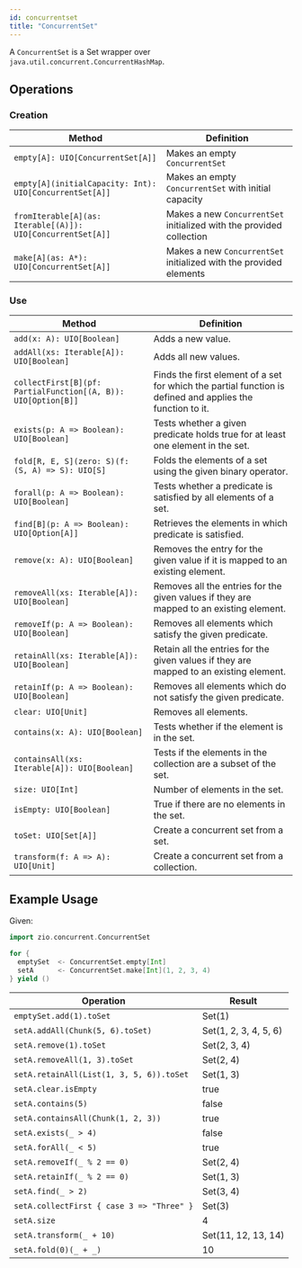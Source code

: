 ```yaml
---
id: concurrentset
title: "ConcurrentSet"
---
```


A `ConcurrentSet` is a Set wrapper over `java.util.concurrent.ConcurrentHashMap`.

## Operations

### Creation

| Method                                                      | Definition                                                           |
|-------------------------------------------------------------|----------------------------------------------------------------------|
| `empty[A]: UIO[ConcurrentSet[A]]`                           | Makes an empty `ConcurrentSet`                                       |
| `empty[A](initialCapacity: Int): UIO[ConcurrentSet[A]]`     | Makes an empty `ConcurrentSet` with ìnitial capacity                 |
| `fromIterable[A](as: Iterable[(A)]): UIO[ConcurrentSet[A]]` | Makes a new `ConcurrentSet` initialized with the provided collection |
| `make[A](as: A*): UIO[ConcurrentSet[A]]`                    | Makes a new `ConcurrentSet` initialized with the provided elements   |

### Use

| Method                                                        | Definition                                                                                                 |
|---------------------------------------------------------------|------------------------------------------------------------------------------------------------------------|
| `add(x: A): UIO[Boolean]`                                     | Adds a new value.                                                                                          |
| `addAll(xs: Iterable[A]): UIO[Boolean]`                       | Adds all new values.                                                                                       |
| `collectFirst[B](pf: PartialFunction[(A, B)): UIO[Option[B]]` | Finds the first element of a set for which the partial function is defined and applies the function to it. |
| `exists(p: A => Boolean): UIO[Boolean]`                       | Tests whether a given predicate holds true for at least one element in the set.                            |
| `fold[R, E, S](zero: S)(f: (S, A) => S): UIO[S]`              | Folds the elements of a set using the given binary operator.                                               |
| `forall(p: A => Boolean): UIO[Boolean]`                       | Tests whether a predicate is satisfied by all elements of a set.                                           |
| `find[B](p: A => Boolean): UIO[Option[A]]`                    | Retrieves the elements in which predicate is satisfied.                                                    |
| `remove(x: A): UIO[Boolean]`                                  | Removes the entry for the given value if it is mapped to an existing element.                              |
| `removeAll(xs: Iterable[A]): UIO[Boolean]`                    | Removes all the entries for the given values if they are mapped to an existing element.                    |
| `removeIf(p: A => Boolean): UIO[Boolean]`                     | Removes all elements which satisfy the given predicate.                                                    |
| `retainAll(xs: Iterable[A]): UIO[Boolean]`                    | Retain all the entries for the given values if they are mapped to an existing element.                     |
| `retainIf(p: A => Boolean): UIO[Boolean]`                     | Removes all elements which do not satisfy the given predicate.                                             |
| `clear: UIO[Unit]`                                            | Removes all elements.                                                                                      |
| `contains(x: A): UIO[Boolean]`                                | Tests whether if the element is in the set.                                                                |
| `containsAll(xs: Iterable[A]): UIO[Boolean]`                  | Tests if the elements in the collection are a subset of the set.                                           |
| `size: UIO[Int]`                                              | Number of elements in the set.                                                                             |
| `isEmpty: UIO[Boolean]`                                       | True if there are no elements in the set.                                                                  |
| `toSet: UIO[Set[A]]`                                          | Create a concurrent set from a set.                                                                        |
| `transform(f: A => A): UIO[Unit]`                             | Create a concurrent set from a collection.                                                                 |

## Example Usage

Given:

```scala mdoc:silent
import zio.concurrent.ConcurrentSet

for {
  emptySet  <- ConcurrentSet.empty[Int] 
  setA      <- ConcurrentSet.make[Int](1, 2, 3, 4)
} yield ()
```

| Operation                                 | Result                |
|-------------------------------------------|-----------------------|
| `emptySet.add(1).toSet`                   | Set(1)                |
| `setA.addAll(Chunk(5, 6).toSet)`          | Set(1, 2, 3, 4, 5, 6) |
| `setA.remove(1).toSet`                    | Set(2, 3, 4)          |
| `setA.removeAll(1, 3).toSet`              | Set(2, 4)             |
| `setA.retainAll(List(1, 3, 5, 6)).toSet`  | Set(1, 3)             |
| `setA.clear.isEmpty`                      | true                  |
| `setA.contains(5)`                        | false                 |
| `setA.containsAll(Chunk(1, 2, 3))`        | true                  |
| `setA.exists(_ > 4)`                      | false                 |
| `setA.forAll(_ < 5)`                      | true                  |
| `setA.removeIf(_ % 2 == 0)`               | Set(2, 4)             |
| `setA.retainIf(_ % 2 == 0)`               | Set(1, 3)             |
| `setA.find(_ > 2)`                        | Set(3, 4)             |
| `setA.collectFirst { case 3 => "Three" }` | Set(3)                |
| `setA.size`                               | 4                     |
| `setA.transform(_ + 10)`                  | Set(11, 12, 13, 14)   |
| `setA.fold(0)(_ + _)`                     | 10                    |
